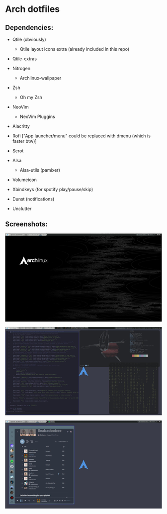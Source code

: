 # Arch dotfiles

## Dependencies:
- Qtile (obviously)
  - Qtile layout icons extra (already included in this repo)
- Qtile-extras
  
- Nitrogen
  - Archlinux-wallpaper
    
- Zsh
  - Oh my Zsh

- NeoVim
  - NeoVim Pluggins

- Alacritty
  
- Rofi ["App launcher/menu" could be replaced with dmenu (which is faster btw)]
  
- Scrot

- Alsa
  - Alsa-utils (pamixer)

- Volumeicon

- Xbindkeys (for spotify play/pause/skip)

- Dunst (notifications)

- Unclutter


## Screenshots:

<p align="center">
  <img src="/.github/qtile1.jpg?raw=true" alt="Screendhot 1"/>
</p>

<p align="center">
  <img src="/.github/qtile2.jpg?raw=true" alt="Screendhot 2"/>
</p>

<p align="center">
  <img src="/.github/qtile3.jpg?raw=true" alt="Screendhot 3"/>
</p>
